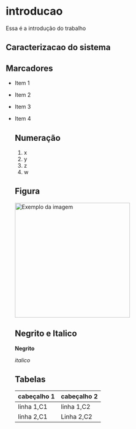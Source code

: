 # introducao

Essa é a introdução do trabalho

## Caracterizacao do sistema

## Marcadores
- Item 1
- Item 2
- Item 3
- Item 4

  ## Numeração
  1. x
  2. y
  3. z
  4. w

  ## Figura
  <img src="https://encrypted-tbn0.gstatic.com/images?q=tbn:ANd9GcQgxPcryj251WnwPwhty2FIIGFvSkLcIID6yg&s" alt="Exemplo da imagem" width="300">

  ## Negrito e Italico
  **Negrito**

  *italico*

  ## Tabelas
  | cabeçalho 1 | cabeçalho 2 |
  |-------------|-------------|
  | linha 1,C1  |linha 1,C2   |
  | linha 2,C1  | Linha 2,C2  |

